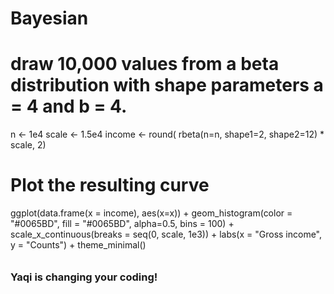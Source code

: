 # Bayesian
# draw 10,000 values from a beta distribution with shape parameters a = 4 and b = 4.
n <- 1e4
scale <- 1.5e4
income <- round( rbeta(n=n, shape1=2, shape2=12) * scale, 2)


# Plot the resulting curve
ggplot(data.frame(x = income), aes(x=x)) +
  geom_histogram(color = "#0065BD", fill = "#0065BD", alpha=0.5, bins = 100) +
  scale_x_continuous(breaks = seq(0, scale, 1e3)) + 
  labs(x = "Gross income", 
       y = "Counts") + 
  theme_minimal()
######

### Yaqi is changing your coding!

